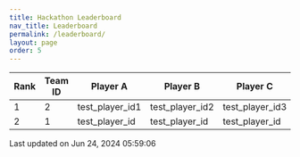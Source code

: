 ```yaml
---
title: Hackathon Leaderboard
nav_title: Leaderboard
permalink: /leaderboard/
layout: page
order: 5
---
```


|Rank            |Team ID         |Player A        |Player B        |Player C        |Total Score     |
|----------------|----------------|----------------|----------------|----------------|----------------|
|1               |2               |test_player_id1 |test_player_id2 |test_player_id3 |315.79          |
|2               |1               |test_player_id  |test_player_id  |test_player_id  |105.26          |

Last updated on Jun 24, 2024 05:59:06